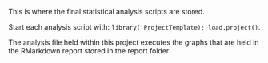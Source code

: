 This is where the final statistical analysis scripts are stored. 

Start each analysis script with: `library('ProjectTemplate); load.project()`. 

The analysis file held within this project executes the graphs that are held in the RMarkdown report stored in the report folder.